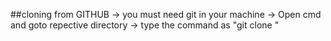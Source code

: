 ##cloning from GITHUB
    -> you must need git in your machine
    -> Open cmd and goto repective directory
    -> type the command as "git clone "
